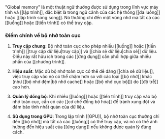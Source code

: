 "Global memory" là một thuật ngữ thường được sử dụng trong lĩnh vực máy tính và [[lập trình]], đặc biệt là trong ngữ cảnh của các hệ thống [[đa luồng]] hoặc [[lập trình song song]]. Nó thường chỉ đến một vùng nhớ mà tất cả các [[luồng]] hoặc [[tiến trình]] có thể truy cập. 

### Điểm chính về bộ nhớ toàn cục

1. **Truy cập chung**: Bộ nhớ toàn cục cho phép nhiều [[luồng]] hoặc [[tiến trình]] [[truy cập dữ liệu|truy cập]] và [[chia sẻ dữ liệu|chia sẻ]] dữ liệu. Điều này rất hữu ích trong các [[ứng dụng]] cần phối hợp giữa nhiều phần của [[chương trình]].
    
2. **Hiệu suất**: Mặc dù bộ nhớ toàn cục có thể dễ dàng [[chia sẻ dữ liệu]], việc truy cập vào nó có thể chậm hơn so với các loại [[bộ nhớ]] khác (như [[bộ nhớ đệm|bộ nhớ cache]] hoặc [[bộ nhớ cục bộ]]) do [[độ trễ]] cao hơn.
    
3. **Quản lý đồng bộ**: Khi nhiều [[luồng]] hoặc [[tiến trình]] truy cập vào bộ nhớ toàn cục, cần có các [[cơ chế đồng bộ hóa]] để tránh xung đột và đảm bảo tính nhất quán của dữ liệu.
    
4. **Sử dụng trong GPU**: Trong lập trình [[GPU]], bộ nhớ toàn cục thường chỉ đến [[bộ nhớ]] mà tất cả các [[luồng]] có thể truy cập, và nó có thể ảnh hưởng đến hiệu suất của [[ứng dụng]] nếu không được quản lý đúng cách.